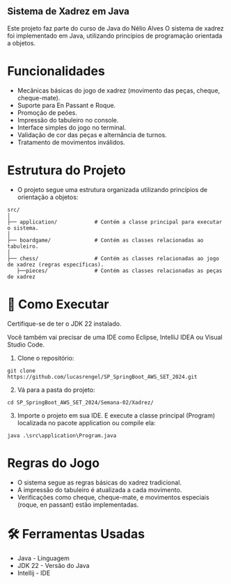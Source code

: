 ## Sistema de Xadrez em Java
Este projeto faz parte do curso de Java do Nélio Alves 
O sistema de xadrez foi implementado 
em Java, utilizando princípios de 
programação orientada a objetos.

# Funcionalidades
- Mecânicas básicas do jogo de xadrez (movimento das peças, cheque, cheque-mate).
- Suporte para En Passant e Roque.
- Promoção de peões.
- Impressão do tabuleiro no console.
- Interface simples do jogo no terminal.
- Validação de cor das peças e alternância de turnos.
- Tratamento de movimentos inválidos. 
# Estrutura do Projeto
- O projeto segue uma estrutura organizada utilizando princípios de orientação a objetos:

```
src/
│
├── application/            # Contém a classe principal para executar o sistema.
│
├── boardgame/              # Contém as classes relacionadas ao tabuleiro.
│
├── chess/                  # Contém as classes relacionadas ao jogo de xadrez (regras específicas).
   ├──pieces/               # Contém as classes relacionadas as peças de xadrez
```


# 🔧 Como Executar
Certifique-se de ter o JDK 22 instalado.

Você também vai precisar de uma IDE como Eclipse, IntelliJ IDEA ou Visual Studio Code.

1. Clone o repositório:

```
git clone https://github.com/lucasrengel/SP_SpringBoot_AWS_SET_2024.git
```
2. Vá para a pasta do projeto:

```
cd SP_SpringBoot_AWS_SET_2024/Semana-02/Xadrez/
```

3. Importe o projeto em sua IDE. E
execute a classe principal (Program) localizada no pacote application ou compile ela:
```
java .\src\application\Program.java 
```


# Regras do Jogo
- O sistema segue as regras básicas do xadrez tradicional.
- A impressão do tabuleiro é atualizada a cada movimento.
- Verificações como cheque, cheque-mate, e movimentos especiais (roque, en passant) estão implementadas.

# 🛠️ Ferramentas Usadas
- Java - Linguagem
- JDK 22 - Versão do Java
- Intellij - IDE

